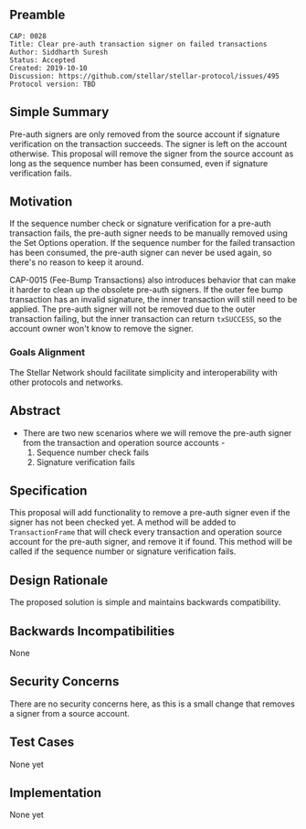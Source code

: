 ## Preamble

```
CAP: 0028
Title: Clear pre-auth transaction signer on failed transactions
Author: Siddharth Suresh
Status: Accepted
Created: 2019-10-10
Discussion: https://github.com/stellar/stellar-protocol/issues/495
Protocol version: TBD
```

## Simple Summary
Pre-auth signers are only removed from the source account if signature verification on the transaction succeeds. The signer is left on the account otherwise. This proposal will remove the signer from the source account as long as the sequence number has been consumed, even if signature verification fails.

## Motivation
If the sequence number check or signature verification for a pre-auth transaction fails, the pre-auth signer needs to be manually removed using the Set Options operation. If the sequence number for the failed transaction has been consumed, the pre-auth signer can never be used again, so there's no reason to keep it around.

CAP-0015 (Fee-Bump Transactions) also introduces behavior that can make it harder to clean up the obsolete pre-auth signers. If the outer fee bump transaction has an invalid signature, the inner transaction will still need to be applied. The pre-auth signer will not be removed due to the outer transaction failing, but the inner transaction can return `txSUCCESS`, so the account owner won't know to remove the signer.

### Goals Alignment
The Stellar Network should facilitate simplicity and interoperability with other protocols and networks.

## Abstract
- There are two new scenarios where we will remove the pre-auth signer from the transaction and operation source accounts -
    1. Sequence number check fails
    2. Signature verification fails

## Specification
This proposal will add functionality to remove a pre-auth signer even if the signer has not been checked yet. A method will be added to `TransactionFrame` that will check every transaction and operation source account for the pre-auth signer, and remove it if found. This method will be called if the sequence number or signature verification fails.

## Design Rationale
The proposed solution is simple and maintains backwards compatibility.

## Backwards Incompatibilities
None

## Security Concerns
There are no security concerns here, as this is a small change that removes a signer from a source account.

## Test Cases
None yet

## Implementation
None yet
